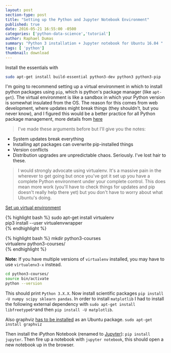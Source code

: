 ```yaml
---
layout: post
section-type: post
title: "Setting up the Python and Jupyter Notebook Environment"
published: true
date: 2016-05-21 16:55:00 -0500
categories: ['python-data-science','tutorial']
author: Raphael Dumas
summary: "Python 3 installation + Jupyter notebook for Ubuntu 16.04 "
tags: [ 'python']
thumbnail: download  
---
```


Install the essentials with 

```bash
sudo apt-get install build-essential python3-dev python3 python3-pip
```

I'm going to recommend setting up a virtual environment in which to install python packages using `pip`, which is python's package manager (like `apt-get`). The virtual environment is like a sandbox in which your Python version is somewhat insulated from the OS. The reason for this comes from web development, where updates might break things (they shouldn't, but you never know), and I figured this would be a better practice for all Python package management, more details from [here](http://askubuntu.com/a/409595/334823)

>I've made these arguments before but I'll give you the notes:  
 - System updates break everything  
 - Installing apt packages can overwrite pip-installed things  
 - Version conflicts  
 - Distribution upgrades are unpredictable chaos. Seriously. I've lost hair to these.  
 
>I would strongly advocate using virtualenv. It's a massive pain in the wherever to get going but once you've got it set up you have a complete Python environment under your complete control. This does mean more work (you'll have to check things for updates and pip doesn't really help there yet) but you don't have to worry about what Ubuntu's doing.

[Set up virtual environment](https://askubuntu.com/questions/244641/how-to-set-up-and-use-a-virtual-python-environment-in-ubuntu)

{% highlight bash %}
sudo apt-get install virtualenv  
pip3 install --user virtualenvwrapper  
{% endhighlight %}

{% highlight bash %}
mkdir python3-courses  
virtualenv python3-courses/  
{% endhighlight %}

**Note:** If you have multiple versions of `virtualenv` installed, you may have to use `virtualenv3-x` instead.

```bash
cd python3-courses/
source bin/activate
python --version
```

This should print `Python 3.X.X`. Now install scientific packages `pip install -U numpy scipy sklearn pandas`. In order to install `matplotlib` I had to install the following external dependency with `sudo apt-get install libfreetype6*`and then `pip install -U matplotlib`.

Also graphviz [has to be installed](https://stackoverflow.com/questions/27666846/pydot-invocationexception-graphvizs-executables-not-found) as an Ubuntu package. `sudo apt-get install graphviz`


Then install the iPython Notebook (renamed to [Jupyter](https://jupyter.readthedocs.io/en/latest/install.html#id4)): `pip install jupyter`. Then fire up a notebook with `jupyter notebook`, this should open a new notebook up in the browser. 

